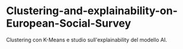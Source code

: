 # Clustering-and-explainability-on-European-Social-Survey
Clustering con K-Means e studio sull'explainability del modello AI.
